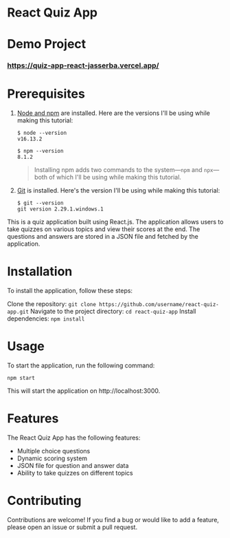 # React Quiz App

# Demo Project
### https://quiz-app-react-jasserba.vercel.app/

# Prerequisites

1. [Node and npm](https://nodejs.org/en/download/) are installed. Here are the versions I'll be using while making this tutorial:

    ```shell
    $ node --version
    v16.13.2

    $ npm --version
    8.1.2
    ```
    > Installing npm adds two commands to the system—`npm` and `npx`—both of which I'll be using while making this tutorial.

2. [Git](https://git-scm.com/book/en/v2/Getting-Started-Installing-Git) is installed. Here's the version I'll be using while making this tutorial:

    ```shell
    $ git --version
    git version 2.29.1.windows.1
    ```

This is a quiz application built using React.js. The application allows users to take quizzes on various topics and view their scores at the end. The questions and answers are stored in a JSON file and fetched by the application.

# Installation
To install the application, follow these steps:

Clone the repository: ```git clone https://github.com/username/react-quiz-app.git```
Navigate to the project directory: ```cd react-quiz-app```
Install dependencies: ```npm install```

# Usage
To start the application, run the following command:

```npm start```

This will start the application on http://localhost:3000.

# Features
The React Quiz App has the following features:

* Multiple choice questions
* Dynamic scoring system
* JSON file for question and answer data
* Ability to take quizzes on different topics

# Contributing
Contributions are welcome! If you find a bug or would like to add a feature, please open an issue or submit a pull request.